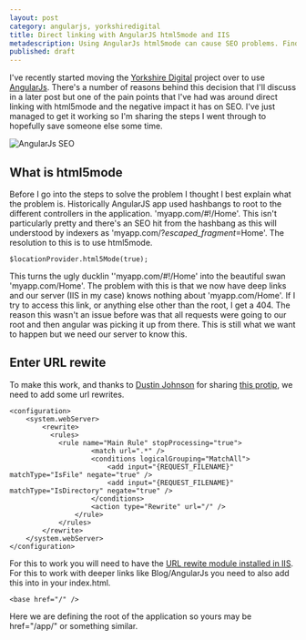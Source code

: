 ```yaml
---
layout: post
category: angularjs, yorkshiredigital
title: Direct linking with AngularJS html5mode and IIS
metadescription: Using AngularJs html5mode can cause SEO problems. Find out how to work around them in IIS.
published: draft
---
```


I've recently started moving the [Yorkshire Digital][0] project over to use [AngularJs][1]. There's a number of reasons behind this decision that I'll discuss in a later post but one of the pain points that I've had was around direct linking with html5mode and the negative impact it has on SEO. I've just managed to get it working so I'm sharing the steps I went through to hopefully save someone else some time.

![AngularJs SEO][5]

<!--excerpt-->

What is html5mode
-----------------

Before I go into the steps to solve the problem I thought I best explain what the problem is. Historically AngularJS app used hashbangs to root to the different controllers in the application. 'myapp.com/#!/Home'. This isn't particularly pretty and there's an SEO hit from the hashbang as this will understood by indexers as 'myapp.com/?_escaped_fragment_=Home'. The resolution to this is to use html5mode.

	$locationProvider.html5Mode(true);

This turns the ugly ducklin ''myapp.com/#!/Home' into the beautiful swan 'myapp.com/Home'. The problem with this is that we now have deep links and our server (IIS in my case) knows nothing about 'myapp.com/Home'. If I try to access this link, or anything else other than the root, I get a 404. The reason this wasn't an issue before was that all requests were going to our root and then angular was picking it up from there. This is still what we want to happen but we need our server to know this. 

Enter URL rewite
----------------

To make this work, and thanks to [Dustin Johnson][2] for sharing [this protip][3], we need to add some url rewrites. 

	<configuration>
	    <system.webServer>
	        <rewrite>
	          <rules>
	            <rule name="Main Rule" stopProcessing="true">
	                    <match url=".*" />
	                    <conditions logicalGrouping="MatchAll">
	                        <add input="{REQUEST_FILENAME}" matchType="IsFile" negate="true" />
	                        <add input="{REQUEST_FILENAME}" matchType="IsDirectory" negate="true" />
	                    </conditions>
	                    <action type="Rewrite" url="/" />
	                </rule>
	            </rules>
	        </rewrite>
	    </system.webServer>
	</configuration>

For this to work you will need to have the [URL rewite module installed in IIS][4]. For this to work with deeper links like Blog/AngularJs you need to also add this into <head> in your index.html.

	<base href="/" />

Here we are defining the root of the application so yours may be href="/app/" or something similar.

   [0]: http://www.yorkshiredigital.com
   [1]: https://angularjs.org/
   [2]: https://coderwall.com/dustinrjo
   [3]: https://coderwall.com/p/mycbiq
   [4]: http://www.iis.net/learn/extensions/url-rewrite-module/using-the-url-rewrite-module
   [5]: /../images/angularjs.jpg